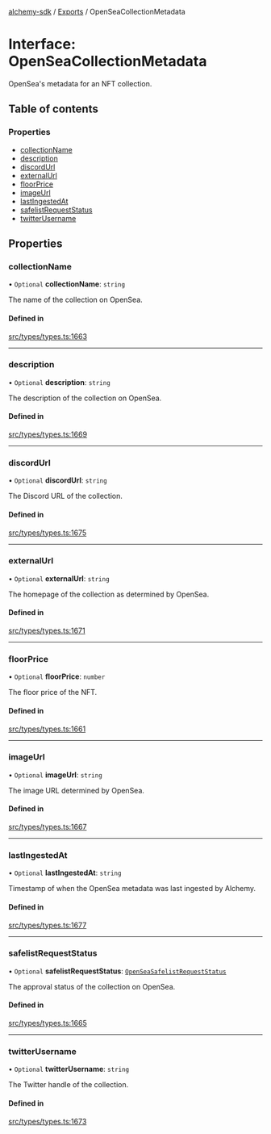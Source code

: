 [alchemy-sdk](../README.md) / [Exports](../modules.md) / OpenSeaCollectionMetadata

# Interface: OpenSeaCollectionMetadata

OpenSea's metadata for an NFT collection.

## Table of contents

### Properties

- [collectionName](OpenSeaCollectionMetadata.md#collectionname)
- [description](OpenSeaCollectionMetadata.md#description)
- [discordUrl](OpenSeaCollectionMetadata.md#discordurl)
- [externalUrl](OpenSeaCollectionMetadata.md#externalurl)
- [floorPrice](OpenSeaCollectionMetadata.md#floorprice)
- [imageUrl](OpenSeaCollectionMetadata.md#imageurl)
- [lastIngestedAt](OpenSeaCollectionMetadata.md#lastingestedat)
- [safelistRequestStatus](OpenSeaCollectionMetadata.md#safelistrequeststatus)
- [twitterUsername](OpenSeaCollectionMetadata.md#twitterusername)

## Properties

### collectionName

• `Optional` **collectionName**: `string`

The name of the collection on OpenSea.

#### Defined in

[src/types/types.ts:1663](https://github.com/alchemyplatform/alchemy-sdk-js/blob/85196e8/src/types/types.ts#L1663)

___

### description

• `Optional` **description**: `string`

The description of the collection on OpenSea.

#### Defined in

[src/types/types.ts:1669](https://github.com/alchemyplatform/alchemy-sdk-js/blob/85196e8/src/types/types.ts#L1669)

___

### discordUrl

• `Optional` **discordUrl**: `string`

The Discord URL of the collection.

#### Defined in

[src/types/types.ts:1675](https://github.com/alchemyplatform/alchemy-sdk-js/blob/85196e8/src/types/types.ts#L1675)

___

### externalUrl

• `Optional` **externalUrl**: `string`

The homepage of the collection as determined by OpenSea.

#### Defined in

[src/types/types.ts:1671](https://github.com/alchemyplatform/alchemy-sdk-js/blob/85196e8/src/types/types.ts#L1671)

___

### floorPrice

• `Optional` **floorPrice**: `number`

The floor price of the NFT.

#### Defined in

[src/types/types.ts:1661](https://github.com/alchemyplatform/alchemy-sdk-js/blob/85196e8/src/types/types.ts#L1661)

___

### imageUrl

• `Optional` **imageUrl**: `string`

The image URL determined by OpenSea.

#### Defined in

[src/types/types.ts:1667](https://github.com/alchemyplatform/alchemy-sdk-js/blob/85196e8/src/types/types.ts#L1667)

___

### lastIngestedAt

• `Optional` **lastIngestedAt**: `string`

Timestamp of when the OpenSea metadata was last ingested by Alchemy.

#### Defined in

[src/types/types.ts:1677](https://github.com/alchemyplatform/alchemy-sdk-js/blob/85196e8/src/types/types.ts#L1677)

___

### safelistRequestStatus

• `Optional` **safelistRequestStatus**: [`OpenSeaSafelistRequestStatus`](../enums/OpenSeaSafelistRequestStatus.md)

The approval status of the collection on OpenSea.

#### Defined in

[src/types/types.ts:1665](https://github.com/alchemyplatform/alchemy-sdk-js/blob/85196e8/src/types/types.ts#L1665)

___

### twitterUsername

• `Optional` **twitterUsername**: `string`

The Twitter handle of the collection.

#### Defined in

[src/types/types.ts:1673](https://github.com/alchemyplatform/alchemy-sdk-js/blob/85196e8/src/types/types.ts#L1673)
